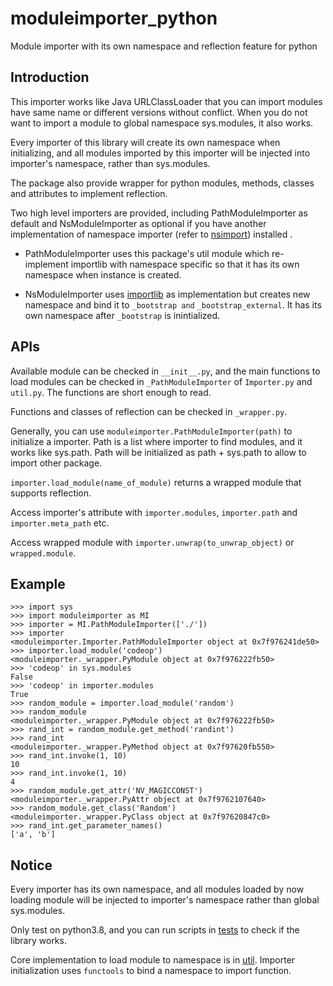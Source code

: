 # moduleimporter_python
Module importer with its own namespace and reflection feature for python

## Introduction
This importer works like Java URLClassLoader that you can import modules have same name or different versions without conflict. When you do not want to import a module to global namespace sys.modules, it also works.    

Every importer of this library will create its own namespace when initializing, and all modules imported by this importer will be injected into importer's namespace, rather than sys.modules.   

The package also provide wrapper for python modules, methods, classes and attributes to implement reflection.  

Two high level importers are provided, including PathModuleImporter as default and NsModuleImporter as optional if you have another implementation of namespace importer (refer to [nsimport](https://github.com/universetraveller/nsimport_python)) installed .  

* PathModuleImporter uses this package's util module which re-implement importlib with namespace specific so that it has its own namespace when instance is created.  

* NsModuleImporter uses [importlib](https://github.com/python/cpython/tree/3.8/Lib/importlib) as implementation but creates new namespace and bind it to `_bootstrap and` `_bootstrap_external`. It has its own namespace after `_bootstrap` is inintialized.  

## APIs
Available module can be checked in `__init__.py`, and the main functions to load modules can be checked in `_PathModuleImporter` of `Importer.py` and `util.py`. The functions are short enough to read.  

Functions and classes of reflection can be checked in  `_wrapper.py`.  

Generally, you can use `moduleimporter.PathModuleImporter(path)` to initialize a importer. Path is a list where importer to find modules, and it works like sys.path. Path will be initialized as path + sys.path to allow to import other package.  

`importer.load_module(name_of_module)` returns a wrapped module that supports reflection.  

Access importer's attribute with `importer.modules`, `importer.path` and `importer.meta_path` etc.  

Access wrapped module with `importer.unwrap(to_unwrap_object)` or `wrapped.module`.  

## Example
```
>>> import sys
>>> import moduleimporter as MI
>>> importer = MI.PathModuleImporter(['./'])
>>> importer
<moduleimporter.Importer.PathModuleImporter object at 0x7f976241de50>
>>> importer.load_module('codeop')
<moduleimporter._wrapper.PyModule object at 0x7f976222fb50>
>>> 'codeop' in sys.modules
False
>>> 'codeop' in importer.modules
True
>>> random_module = importer.load_module('random')
>>> random_module
<moduleimporter._wrapper.PyModule object at 0x7f976222fb50>
>>> rand_int = random_module.get_method('randint')
>>> rand_int
<moduleimporter._wrapper.PyMethod object at 0x7f97620fb550>
>>> rand_int.invoke(1, 10)
10
>>> rand_int.invoke(1, 10)
4
>>> random_module.get_attr('NV_MAGICCONST')
<moduleimporter._wrapper.PyAttr object at 0x7f9762107640>
>>> random_module.get_class('Random')
<moduleimporter._wrapper.PyClass object at 0x7f97620847c0>
>>> rand_int.get_parameter_names()
['a', 'b']
```

## Notice
Every importer has its own namespace, and all modules loaded by now loading module will be injected to importer's namespace rather than global sys.modules.  

Only test on python3.8, and you can run scripts in [tests](./tests) to check if the library works.  

Core implementation to load module to namespace is in [util](./moduleimporter/util.py). Importer initialization uses `functools` to bind a namespace to import function.  
